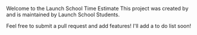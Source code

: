 Welcome to the Launch School Time Estimate
This project was created by and is maintained by Launch School Students.

Feel free to submit a pull request and add features!
I'll add a to do list soon!
